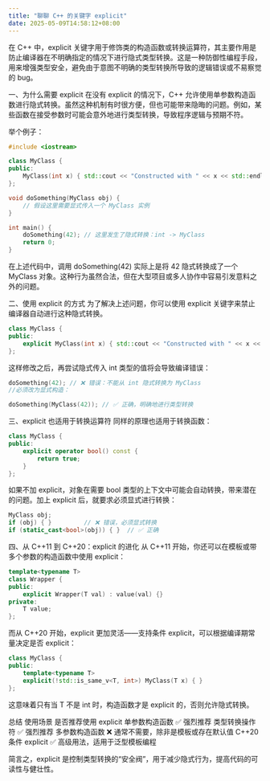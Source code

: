 ```yaml
---
title: "聊聊 C++ 的关键字 explicit"
date: 2025-05-09T14:58:12+08:00
---
```

在 C++ 中，explicit 关键字用于修饰类的构造函数或转换运算符，其主要作用是防止编译器在不明确指定的情况下进行隐式类型转换。这是一种防御性编程手段，用来增强类型安全，避免由于意图不明确的类型转换所导致的逻辑错误或不易察觉的 bug。

一、为什么需要 explicit
在没有 explicit 的情况下，C++ 允许使用单参数构造函数进行隐式转换。虽然这种机制有时很方便，但也可能带来隐晦的问题。例如，某些函数在接受参数时可能会意外地进行类型转换，导致程序逻辑与预期不符。

举个例子：
```cpp
#include <iostream>

class MyClass {
public:
    MyClass(int x) { std::cout << "Constructed with " << x << std::endl; }
};

void doSomething(MyClass obj) {
    // 假设这里需要显式传入一个 MyClass 实例
}

int main() {
    doSomething(42); // 这里发生了隐式转换：int -> MyClass
    return 0;
}
```
在上述代码中，调用 doSomething(42) 实际上是将 42 隐式转换成了一个 MyClass 对象。这种行为虽然合法，但在大型项目或多人协作中容易引发意料之外的问题。

二、使用 explicit 的方式
为了解决上述问题，你可以使用 explicit 关键字来禁止编译器自动进行这种隐式转换。

```cpp
class MyClass {
public:
    explicit MyClass(int x) { std::cout << "Constructed with " << x << std::endl; }
};
```
这样修改之后，再尝试隐式传入 int 类型的值将会导致编译错误：

```cpp
doSomething(42); // ❌ 错误：不能从 int 隐式转换为 MyClass
//必须改为显式构造：

doSomething(MyClass(42)); // ✅ 正确，明确地进行类型转换
```
三、explicit 也适用于转换运算符
同样的原理也适用于转换函数：

```cpp
class MyClass {
public:
    explicit operator bool() const {
        return true;
    }
};
```
如果不加 explicit，对象在需要 bool 类型的上下文中可能会自动转换，带来潜在的问题。加上 explicit 后，就要求必须显式进行转换：

```cpp
MyClass obj;
if (obj) { }         // ❌ 错误，必须显式转换
if (static_cast<bool>(obj)) { }  // ✅ 正确
```
四、从 C++11 到 C++20：explicit 的进化
从 C++11 开始，你还可以在模板或带多个参数的构造函数中使用 explicit：

```cpp
template<typename T>
class Wrapper {
public:
    explicit Wrapper(T val) : value(val) {}
private:
    T value;
};
```
而从 C++20 开始，explicit 更加灵活——支持条件 explicit，可以根据编译期常量决定是否 explicit：

```cpp
class MyClass {
public:
    template<typename T>
    explicit(!std::is_same_v<T, int>) MyClass(T x) { }
};
```
这意味着只有当 T 不是 int 时，构造函数才是 explicit 的，否则允许隐式转换。

总结
使用场景	是否推荐使用 explicit
单参数构造函数	✅ 强烈推荐
类型转换操作符	✅ 强烈推荐
多参数构造函数	❌ 通常不需要，除非是模板或存在默认值
C++20 条件 explicit	✅ 高级用法，适用于泛型模板编程

简言之，explicit 是控制类型转换的“安全阀”，用于减少隐式行为，提高代码的可读性与健壮性。